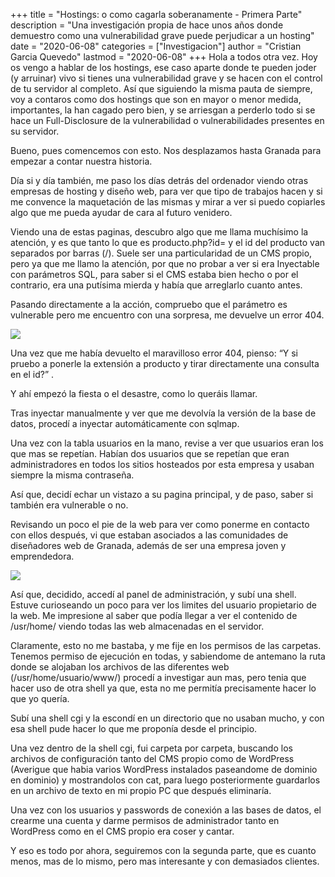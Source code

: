 +++
title = "Hostings: o como cagarla soberanamente - Primera Parte"
description = "Una investigación propia de hace unos años donde demuestro como una vulnerabilidad grave puede perjudicar a un hosting"
date = "2020-06-08"
categories = ["Investigacion"]
author = "Cristian Garcia Quevedo"
lastmod = "2020-06-08"
+++
Hola a todos otra vez. Hoy os vengo a hablar de los hostings, ese caso aparte donde te pueden joder (y arruinar) vivo si tienes una vulnerabilidad grave y se hacen con el control de tu servidor al completo. Así que siguiendo la misma pauta de siempre, voy a contaros como dos hostings que son en mayor o menor medida, importantes, la han cagado pero bien, y se arriesgan a perderlo todo si se hace un Full-Disclosure de la vulnerabilidad o vulnerabilidades presentes en su servidor.

Bueno, pues comencemos con esto. Nos desplazamos hasta Granada para empezar a contar nuestra historia.

Día si y día también, me paso los días detrás del ordenador viendo otras empresas de hosting y diseño web, para ver que tipo de trabajos hacen y si me convence la maquetación de las mismas y mirar a ver si puedo copiarles algo que me pueda ayudar de cara al futuro venidero.

Viendo una de estas paginas, descubro algo que me llama muchísimo la atención, y es que tanto lo que es producto.php?id= y el id del producto van separados por barras (/). Suele ser una particularidad de un CMS propio, pero ya que me llamo la atención, por que no probar a ver si era Inyectable con parámetros SQL, para saber si el CMS estaba bien hecho o por el contrario, era una putísima mierda y había que arreglarlo cuanto antes.

Pasando directamente a la acción, compruebo que el parámetro es vulnerable pero me encuentro con una sorpresa, me devuelve un error 404.

![](/blog/img/4041.png)

Una vez que me había devuelto el maravilloso error 404, pienso: “Y si pruebo a ponerle la extensión a producto y tirar directamente una consulta en el id?” .

Y ahí empezó la fiesta o el desastre, como lo queráis llamar.

Tras inyectar manualmente y ver que me devolvía la versión de la base de datos, procedí a inyectar automáticamente con sqlmap.

Una vez con la tabla usuarios en la mano, revise a ver que usuarios eran los que mas se repetían. Habían dos usuarios que se repetían que eran administradores en todos los sitios hosteados por esta empresa y usaban siempre la misma contraseña.

Así que, decidí echar un vistazo a su pagina principal, y de paso, saber si también era vulnerable o no.

Revisando un poco el pie de la web para ver como ponerme en contacto con ellos después, vi que estaban asociados a las comunidades de diseñadores web de Granada, además de ser una empresa joven y emprendedora.

![](/blog/img/granada.png)

Así que, decidido, accedí al panel de administración, y subí una shell. Estuve curioseando un poco para ver los limites del usuario propietario de la web. Me impresione al saber que podía llegar a ver el contenido de /usr/home/ viendo todas las web almacenadas en el servidor.

Claramente, esto no me bastaba, y me fije en los permisos de las carpetas. Tenemos permiso de ejecución en todas, y sabiendome de antemano la ruta donde se alojaban los archivos de las diferentes web (/usr/home/usuario/www/) procedí a investigar aun mas, pero tenia que hacer uso de otra shell ya que, esta no me permitía precisamente hacer lo que yo quería.

Subí una shell cgi y la escondí en un directorio que no usaban mucho, y con esa shell pude hacer lo que me proponía desde el principio.

Una vez dentro de la shell cgi, fui carpeta por carpeta, buscando los archivos de configuración tanto del CMS propio como de WordPress (Averigue que habia varios WordPress instalados paseandome de dominio en dominio) y mostrandolos con cat, para luego posteriormente guardarlos en un archivo de texto en mi propio PC que después eliminaría.

Una vez con los usuarios y passwords de conexión a las bases de datos, el crearme una cuenta y darme permisos de administrador tanto en WordPress como en el CMS propio era coser y cantar.

Y eso es todo por ahora, seguiremos con la segunda parte, que es cuanto menos, mas de lo mismo, pero mas interesante y con demasiados clientes.
